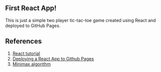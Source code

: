 ## First React App!
This is just a simple two player tic-tac-toe game created using React and deployed to GitHub Pages. 

## References
1. <a href=https://reactjs.org/tutorial/tutorial.html>React tutorial</a>
2. <a href=https://github.com/gitname/react-gh-pages>Deploying a React App to Github Pages</a>
3. <a href=https://github.com/ahmadabdolsaheb/minimaxarticle/blob/master/index.js>Minimax algorithm</a>
